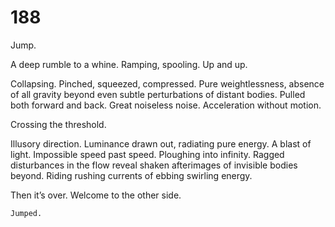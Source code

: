 # 188

Jump.

A deep rumble to a whine. Ramping, spooling. Up and up. 

Collapsing. Pinched, squeezed, compressed. Pure weightlessness, absence of all gravity beyond even subtle perturbations of distant bodies. Pulled both forward and back. Great noiseless noise. Acceleration without motion.

Crossing the threshold.

Illusory direction. Luminance drawn out, radiating pure energy. A blast of light. Impossible speed past speed. Ploughing into infinity. Ragged disturbances in the flow reveal shaken afterimages of invisible bodies beyond. Riding rushing currents of ebbing swirling energy. 

Then it’s over. Welcome to the other side.

`Jumped.`